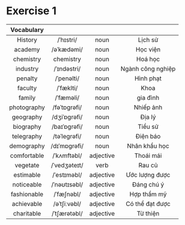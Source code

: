# Exercise 1


<div align="center">
  
| Vocabulary| | | |
| :-----: | :-: |:-: |:-: |
| History | /ˈhɪstri/ |noun |Lịch sử|
| academy | /əˈkædəmi/ |noun |Học viện|
| chemistry |chemistry |noun |Hoá học|
| industry |/ˈɪndəstri/ |noun |Ngành công nghiệp|
| penalty |/ˈpenəlti/ |noun |Hình phạt|
| faculty |/ˈfæklti/ |noun |Khoa|
| family |/ˈfæməli/ |noun |gia đình|
| photography |/fəˈtɒɡrəfi/ |noun |Nhiếp ảnh|
| geography |/dʒiˈɒɡrəfi/ |noun |Địa lý|
| biography |/baɪˈɒɡrəfi/ |noun |Tiểu sử|
| telegraphy |/təˈleɡrəfi/ |noun |Điện báo|
| demography |/dɪˈmɒɡrəfi/|noun |Nhân khẩu học|  
| comfortable  |/ˈkʌmftəbl/|adjective |Thoái mái|  
| vegetate  |/ˈvedʒəteɪt/|verb |Rau củ|  
| estimable  |/ˈestɪməbl/|adjective |Ước lượng được|
| noticeable  |/ˈnəʊtɪsəbl/|adjective |Đáng chú ý|  
| fashionable  |/ˈfæʃnəbl/|adjective |Hợp thẩm mỹ|    
| achievable  |/əˈtʃiːvəbl/|adjective |Có thể đạt được|    
| charitable  |/ˈtʃærətəbl/|adjective |Từ thiện|    
  
  
  
  
  
</div>
